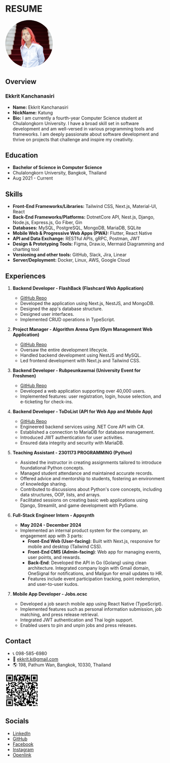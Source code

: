 # RESUME

<img id="profile-pic" src="../assets/profilePic.webp" style="border-radius: 50%; width: 150px; height: 150px;">

## Overview
### Ekkrit Kanchanasiri
- **Name:** Ekkrit Kanchanasiri
- **NickName:** Katung
- **Bio:** I am currently a fourth-year Computer Science student at Chulalongkorn University. I have a broad skill set in software development and am well-versed in various programming tools and frameworks. I am deeply passionate about software development and thrive on projects that challenge and inspire my creativity.

## Education
- **Bachelor of Science in Computer Science**
- Chulalongkorn University, Bangkok, Thailand
- Aug 2021 - Current

## Skills
- **Front-End Frameworks/Libraries:** Tailwind CSS, Next.js, Material-UI, React
- **Back-End Frameworks/Platforms:** DotnetCore API, Nest.js, Django, Node.js, Express.js, Go Fiber, Gin
- **Databases:** MySQL, PostgreSQL, MongoDB, MariaDB, SQLite
- **Mobile Web & Progressive Web Apps (PWA):** Flutter, React Native
- **API and Data Exchange:** RESTful APIs, gRPC, Postman, JWT
- **Design & Prototyping Tools:** Figma, Draw.io, Mermaid Diagramming and charting tool
- **Versioning and other tools:** GitHub, Slack, Jira, Linear
- **Server/Deployment:** Docker, Linux, AWS, Google Cloud

## Experiences
1. **Backend Developer - FlashBack (Flashcard Web Application)**
   - [GitHub Repo](https://github.com/pattanunNP/FlashCardBackend)
   - Developed the application using Next.js, NestJS, and MongoDB.
   - Designed the app's database structure.
   - Designed user interfaces.
   - Implemented CRUD operations in TypeScript.

2. **Project Manager - Algorithm Arena Gym (Gym Management Web Application)**
   - [GitHub Repo](https://github.com/algorithm-arena-gym/algorithm-arena-gym-back-end)
   - Oversaw the entire development lifecycle.
   - Handled backend development using NestJS and MySQL.
   - Led frontend development with Next.js and Tailwind CSS.

3. **Backend Developer - Rubpeunkawmai (University Event for Freshmen)**
   - [GitHub Repo](https://github.com/isd-sgcu/rpkm66-backend)
   - Developed a web application supporting over 40,000 users.
   - Implemented features: user registration, login, house selection, and e-ticketing for check-ins.

4. **Backend Developer - ToDoList (API for Web App and Mobile App)**
   - [GitHub Repo](https://github.com/IntroMobileComputerProject/todo-api)
   - Engineered backend services using .NET Core API with C#.
   - Established a connection to MariaDB for database management.
   - Introduced JWT authentication for user activities.
   - Ensured data integrity and security with MariaDB.

5. **Teaching Assistant - 2301173 PROGRAMMING (Python)**
   - Assisted the instructor in creating assignments tailored to introduce foundational Python concepts.
   - Managed student attendance and maintained accurate records.
   - Offered advice and mentorship to students, fostering an environment of knowledge sharing.
   - Contributed to discussions about Python's core concepts, including data structures, OOP, lists, and arrays.
   - Facilitated sessions on creating basic web applications using Django, Streamlit, and game development with PyGame.

6. **Full-Stack Engineer Intern - Appsynth**
   - **May 2024 - December 2024**
   - Implemented an internal product system for the company, an engagement app with 3 parts:
     - **Front-End Web (User-facing)**: Built with Next.js, responsive for mobile and desktop (Tailwind CSS).
     - **Front-End CMS (Admin-facing)**: Web app for managing events, user points, and rewards.
     - **Back-End**: Developed the API in Go (Golang) using clean architecture. Integrated company login with Gmail domain, OneSignal for notifications, and Mailgun for email updates to HR.
     - Features include event participation tracking, point redemption, and user-to-user kudos.

7. **Mobile App Developer - Jobs.ocsc**
   - Developed a job search mobile app using React Native (TypeScript).
   - Implemented features such as personal information submission, job matching, and press release retrieval.
   - Integrated JWT authentication and Thai login support.
   - Enabled users to pin and unpin jobs and press releases.

## Contact
- 📞 098-585-6980
- 📧 ekkrit.k@gmail.com
- 🌎 198, Pathum Wan, Bangkok, 10330, Thailand

![QR Code](../assets/QRCode.webp)

## Socials
- [LinkedIn](https://www.linkedin.com/in/ekkrit-kanchanasiri)
- [GitHub](https://github.com/AKKatung159)
- [Facebook](https://www.facebook.com/ak.katung/)
- [Instagram](https://www.instagram.com/ak_katung)
- [Openlink](https://www.openlink.co/akkatung)